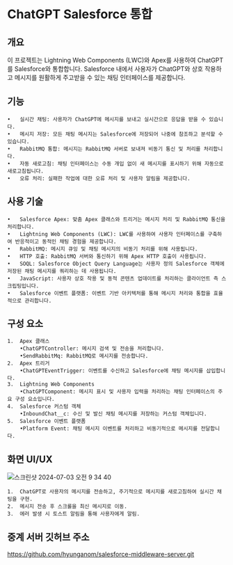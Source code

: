 # ChatGPT Salesforce 통합


## 개요

이 프로젝트는 Lightning Web Components (LWC)와 Apex를 사용하여 ChatGPT를 Salesforce와 통합합니다. Salesforce 내에서 사용자가 ChatGPT와 상호 작용하고 메시지를 원활하게 주고받을 수 있는 채팅 인터페이스를 제공합니다.

## 기능

	•	실시간 채팅: 사용자가 ChatGPT에 메시지를 보내고 실시간으로 응답을 받을 수 있습니다.
	•	메시지 저장: 모든 채팅 메시지는 Salesforce에 저장되어 나중에 참조하고 분석할 수 있습니다.
	•	RabbitMQ 통합: 메시지는 RabbitMQ 서버로 보내져 비동기 통신 및 처리를 처리합니다.
	•	자동 새로고침: 채팅 인터페이스는 수동 개입 없이 새 메시지를 표시하기 위해 자동으로 새로고침됩니다.
	•	오류 처리: 실패한 작업에 대한 오류 처리 및 사용자 알림을 제공합니다.


## 사용 기술

	•	Salesforce Apex: 맞춤 Apex 클래스와 트리거는 메시지 처리 및 RabbitMQ 통신을 처리합니다.
	•	Lightning Web Components (LWC): LWC를 사용하여 사용자 인터페이스를 구축하여 반응적이고 동적인 채팅 경험을 제공합니다.
	•	RabbitMQ: 메시지 큐잉 및 채팅 메시지의 비동기 처리를 위해 사용됩니다.
	•	HTTP 호출: RabbitMQ 서버와 통신하기 위해 Apex HTTP 호출이 사용됩니다.
	•	SOQL: Salesforce Object Query Language는 사용자 정의 Salesforce 객체에 저장된 채팅 메시지를 쿼리하는 데 사용됩니다.
	•	JavaScript: 사용자 상호 작용 및 동적 콘텐츠 업데이트를 처리하는 클라이언트 측 스크립팅입니다.
	•	Salesforce 이벤트 플랫폼: 이벤트 기반 아키텍처를 통해 메시지 처리와 통합을 효율적으로 관리합니다.

 ## 구성 요소
 	1.	Apex 클래스
		•ChatGPTController: 메시지 검색 및 전송을 처리합니다.
		•SendRabbitMq: RabbitMQ로 메시지를 전송합니다.
	2.	Apex 트리거
		•ChatGPTEventTrigger: 이벤트를 수신하고 Salesforce에 채팅 메시지를 삽입합니다.
	3.	Lightning Web Components
		•ChatGPTComponent: 메시지 표시 및 사용자 입력을 처리하는 채팅 인터페이스의 주요 구성 요소입니다.
	4.	Salesforce 커스텀 객체
		•InboundChat__c: 수신 및 발신 채팅 메시지를 저장하는 커스텀 객체입니다.
	5.	Salesforce 이벤트 플랫폼
		•Platform Event: 채팅 메시지 이벤트를 처리하고 비동기적으로 메시지를 전달합니다.
## 화면 UI/UX

![스크린샷 2024-07-03 오전 9 34 40](https://github.com/hyunganom/salesforce-middleware-server/assets/104957944/a427f208-55b1-4c74-bb68-ae671df8ca07)

	1.	ChatGPT로 사용자의 메시지를 전송하고, 주기적으로 메시지를 새로고침하여 실시간 채팅을 구현.
	2.	메시지 전송 후 스크롤을 최신 메시지로 이동.
	3.	에러 발생 시 토스트 알림을 통해 사용자에게 알림.
 ## 중계 서버 깃허브 주소
https://github.com/hyunganom/salesforce-middleware-server.git

